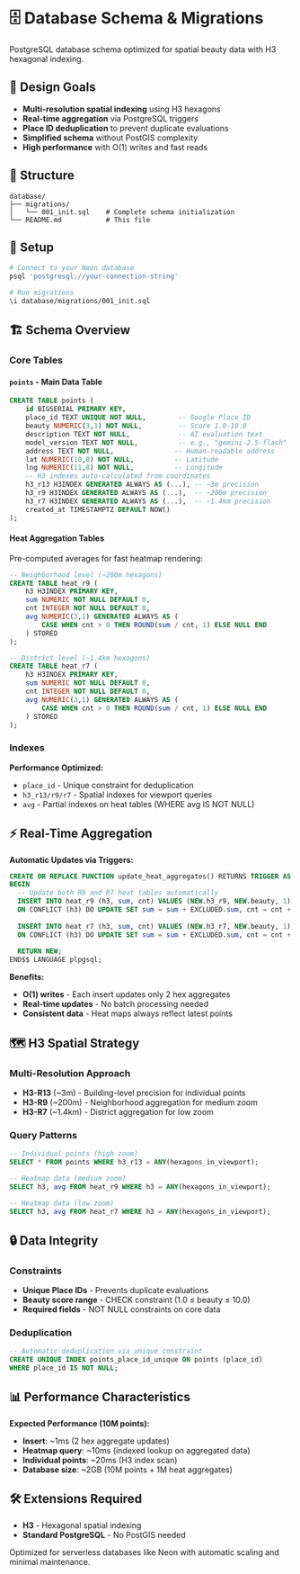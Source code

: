 # 🗄️ Database Schema & Migrations

PostgreSQL database schema optimized for spatial beauty data with H3 hexagonal indexing.

## 🎯 Design Goals

- **Multi-resolution spatial indexing** using H3 hexagons
- **Real-time aggregation** via PostgreSQL triggers  
- **Place ID deduplication** to prevent duplicate evaluations
- **Simplified schema** without PostGIS complexity
- **High performance** with O(1) writes and fast reads

## 📁 Structure

```
database/
├── migrations/
│   └── 001_init.sql    # Complete schema initialization
└── README.md           # This file
```

## 🚀 Setup

```bash
# Connect to your Neon database
psql 'postgresql://your-connection-string'

# Run migrations
\i database/migrations/001_init.sql
```

## 🏗️ Schema Overview

### Core Tables

#### `points` - Main Data Table
```sql
CREATE TABLE points (
    id BIGSERIAL PRIMARY KEY,
    place_id TEXT UNIQUE NOT NULL,        -- Google Place ID
    beauty NUMERIC(3,1) NOT NULL,         -- Score 1.0-10.0
    description TEXT NOT NULL,            -- AI evaluation text
    model_version TEXT NOT NULL,          -- e.g., "gemini-2.5-flash"
    address TEXT NOT NULL,               -- Human-readable address
    lat NUMERIC(10,8) NOT NULL,          -- Latitude
    lng NUMERIC(11,8) NOT NULL,          -- Longitude
    -- H3 indexes auto-calculated from coordinates
    h3_r13 H3INDEX GENERATED ALWAYS AS (...), -- ~3m precision
    h3_r9 H3INDEX GENERATED ALWAYS AS (...),  -- ~200m precision  
    h3_r7 H3INDEX GENERATED ALWAYS AS (...),  -- ~1.4km precision
    created_at TIMESTAMPTZ DEFAULT NOW()
);
```

#### Heat Aggregation Tables
Pre-computed averages for fast heatmap rendering:

```sql
-- Neighborhood level (~200m hexagons)
CREATE TABLE heat_r9 (
    h3 H3INDEX PRIMARY KEY,
    sum NUMERIC NOT NULL DEFAULT 0,
    cnt INTEGER NOT NULL DEFAULT 0,
    avg NUMERIC(3,1) GENERATED ALWAYS AS (
        CASE WHEN cnt > 0 THEN ROUND(sum / cnt, 1) ELSE NULL END
    ) STORED
);

-- District level (~1.4km hexagons)  
CREATE TABLE heat_r7 (
    h3 H3INDEX PRIMARY KEY,
    sum NUMERIC NOT NULL DEFAULT 0,
    cnt INTEGER NOT NULL DEFAULT 0,
    avg NUMERIC(3,1) GENERATED ALWAYS AS (
        CASE WHEN cnt > 0 THEN ROUND(sum / cnt, 1) ELSE NULL END
    ) STORED
);
```

### Indexes

**Performance Optimized:**
- `place_id` - Unique constraint for deduplication
- `h3_r13/r9/r7` - Spatial indexes for viewport queries
- `avg` - Partial indexes on heat tables (WHERE avg IS NOT NULL)

## ⚡ Real-Time Aggregation

**Automatic Updates via Triggers:**
```sql
CREATE OR REPLACE FUNCTION update_heat_aggregates() RETURNS TRIGGER AS $$
BEGIN
  -- Update both R9 and R7 heat tables automatically
  INSERT INTO heat_r9 (h3, sum, cnt) VALUES (NEW.h3_r9, NEW.beauty, 1)
  ON CONFLICT (h3) DO UPDATE SET sum = sum + EXCLUDED.sum, cnt = cnt + 1;
  
  INSERT INTO heat_r7 (h3, sum, cnt) VALUES (NEW.h3_r7, NEW.beauty, 1)  
  ON CONFLICT (h3) DO UPDATE SET sum = sum + EXCLUDED.sum, cnt = cnt + 1;
  
  RETURN NEW;
END$$ LANGUAGE plpgsql;
```

**Benefits:**
- **O(1) writes** - Each insert updates only 2 hex aggregates
- **Real-time updates** - No batch processing needed  
- **Consistent data** - Heat maps always reflect latest points

## 🗺️ H3 Spatial Strategy

### Multi-Resolution Approach
- **H3-R13** (~3m) - Building-level precision for individual points
- **H3-R9** (~200m) - Neighborhood aggregation for medium zoom
- **H3-R7** (~1.4km) - District aggregation for low zoom

### Query Patterns
```sql
-- Individual points (high zoom)
SELECT * FROM points WHERE h3_r13 = ANY(hexagons_in_viewport);

-- Heatmap data (medium zoom)
SELECT h3, avg FROM heat_r9 WHERE h3 = ANY(hexagons_in_viewport);

-- Heatmap data (low zoom)  
SELECT h3, avg FROM heat_r7 WHERE h3 = ANY(hexagons_in_viewport);
```

## 🔒 Data Integrity

### Constraints
- **Unique Place IDs** - Prevents duplicate evaluations
- **Beauty score range** - CHECK constraint (1.0 ≤ beauty ≤ 10.0)
- **Required fields** - NOT NULL constraints on core data

### Deduplication
```sql
-- Automatic deduplication via unique constraint
CREATE UNIQUE INDEX points_place_id_unique ON points (place_id) 
WHERE place_id IS NOT NULL;
```

## 📊 Performance Characteristics

**Expected Performance (10M points):**
- **Insert**: ~1ms (2 hex aggregate updates)
- **Heatmap query**: ~10ms (indexed lookup on aggregated data)
- **Individual points**: ~20ms (H3 index scan)
- **Database size**: ~2GB (10M points + 1M heat aggregates)

## 🛠️ Extensions Required

- **H3** - Hexagonal spatial indexing
- **Standard PostgreSQL** - No PostGIS needed

Optimized for serverless databases like Neon with automatic scaling and minimal maintenance.
